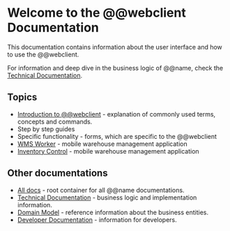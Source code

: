 # Welcome to the @@webclient Documentation

This documentation contains information about the user interface and how to use the @@webclient.

For information and deep dive in the business logic of @@name, check the [Technical Documentation](https://docs.erp.net/tech).

## Topics
 
- [Introduction to @@webclient](./introduction/index.md) - explanation of commonly used terms, concepts and commands.
- Step by step guides
- Specific functionality - forms, which are specific to the @@webclient
- [WMS Worker](./wms-worker/index.md) - mobile warehouse management application
- [Inventory Control](./inventory-control/index.md) - mobile warehouse management application


## Other documentations

- [All docs](https://docs.erp.net) - root container for all @@name documentations.
- [Technical Documentation](https://docs.erp.net/tech) - business logic and implementation information.
- [Domain Model](https://erpnetdocs.github.io/model) - reference information about the business entities.
- [Developer Documentation](https://erpnetdocs.github.io/dev) - information for developers.
